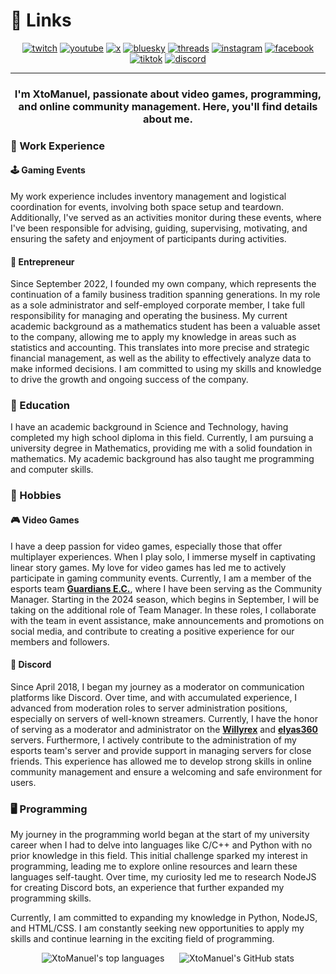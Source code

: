 # :link: Links

<div align="center">

[![twitch](https://img.shields.io/badge/Twitch-xtomanuel-blueviolet?style=for-the-badge&logo=twitch)](https://www.twitch.tv/xtomanuel)
[![youtube](https://img.shields.io/badge/YouTube-@XtoManuel__-red?style=for-the-badge&logo=youtube)](https://www.youtube.com/@XtoManuel_)
[![x](https://img.shields.io/badge/X-@XtoManuel__-black?style=for-the-badge&logo=x)](https://www.x.com/XtoManuel_)
[![bluesky](https://img.shields.io/badge/BlueSky-@xtomanuel.bsky.social-blue?style=for-the-badge&logo=bluesky)](https://bsky.app/profile/xtomanuel.bsky.social)
[![threads](https://img.shields.io/badge/Threads-@xtomanuel-black?style=for-the-badge&logo=threads)](https://www.threads.net/@xtomanuel)
[![instagram](https://img.shields.io/badge/Instagram-@xtomanuel-brown?style=for-the-badge&logo=instagram)](https://instagram.com/xtomanuel)
[![facebook](https://img.shields.io/badge/Facebook-@XtoManuel-blue?style=for-the-badge&logo=facebook)](https://facebook.com/XtoManuel)
[![tiktok](https://img.shields.io/badge/TikTok-@xtomanuel-black?style=for-the-badge&logo=tiktok)](https://www.tiktok.com/@xtomanuel)
[![discord](https://img.shields.io/badge/Discord-xtomanuel-mediumslateblue?style=for-the-badge&logo=discord)](https://discord.com/users/331748715050172417)

</div>

___

<h3 align="center">I'm XtoManuel, passionate about video games, programming, and online community management. Here, you'll find details about me.</h3>

### :briefcase: Work Experience

#### :joystick: Gaming Events

My work experience includes inventory management and logistical coordination for events, involving both space setup and teardown. Additionally, I've served as an activities monitor during these events, where I've been responsible for advising, guiding, supervising, motivating, and ensuring the safety and enjoyment of participants during activities.

#### :office: Entrepreneur

Since September 2022, I founded my own company, which represents the continuation of a family business tradition spanning generations. In my role as a sole administrator and self-employed corporate member, I take full responsibility for managing and operating the business. My current academic background as a mathematics student has been a valuable asset to the company, allowing me to apply my knowledge in areas such as statistics and accounting. This translates into more precise and strategic financial management, as well as the ability to effectively analyze data to make informed decisions. I am committed to using my skills and knowledge to drive the growth and ongoing success of the company.

### :school: Education

I have an academic background in Science and Technology, having completed my high school diploma in this field. Currently, I am pursuing a university degree in Mathematics, providing me with a solid foundation in mathematics. My academic background has also taught me programming and computer skills.

### :game_die: Hobbies

#### :video_game: Video Games

I have a deep passion for video games, especially those that offer multiplayer experiences. When I play solo, I immerse myself in captivating linear story games. My love for video games has led me to actively participate in gaming community events. Currently, I am a member of the esports team **[Guardians E.C.](https://discord.gg/e5c4CfWwdY 'Discord Link')**, where I have been serving as the Community Manager. Starting in the 2024 season, which begins in September, I will be taking on the additional role of Team Manager. In these roles, I collaborate with the team in event assistance, make announcements and promotions on social media, and contribute to creating a positive experience for our members and followers.

#### :speech_balloon: Discord

Since April 2018, I began my journey as a moderator on communication platforms like Discord. Over time, and with accumulated experience, I advanced from moderation roles to server administration positions, especially on servers of well-known streamers. Currently, I have the honor of serving as a moderator and administrator on the **[Willyrex](https://discord.gg/willyrex 'Discord Link')** and **[elyas360](https://discord.gg/elyas360 'Discord Link')** servers. Furthermore, I actively contribute to the administration of my esports team's server and provide support in managing servers for close friends. This experience has allowed me to develop strong skills in online community management and ensure a welcoming and safe environment for users.

### :desktop_computer: Programming

My journey in the programming world began at the start of my university career when I had to delve into languages like C/C++ and Python with no prior knowledge in this field. This initial challenge sparked my interest in programming, leading me to explore online resources and learn these languages self-taught. Over time, my curiosity led me to research NodeJS for creating Discord bots, an experience that further expanded my programming skills.

Currently, I am committed to expanding my knowledge in Python, NodeJS, and HTML/CSS. I am constantly seeking new opportunities to apply my skills and continue learning in the exciting field of programming.

<div align="center">
<img alt="XtoManuel's top languages" src="https://github-readme-stats-xtomanuel-projects.vercel.app/api/top-langs/?username=XtoManuel&layout=compact&theme=transparent">
&nbsp;&nbsp;&nbsp;&nbsp;
<img alt="XtoManuel's GitHub stats" src="https://github-readme-stats-xtomanuel-projects.vercel.app/api?username=XtoManuel&show_icons=true&theme=transparent">
</div>
